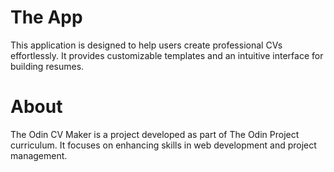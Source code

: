 # The App

This application is designed to help users create professional CVs effortlessly. It provides customizable templates and an intuitive interface for building resumes.

# About

The Odin CV Maker is a project developed as part of The Odin Project curriculum. It focuses on enhancing skills in web development and project management.

